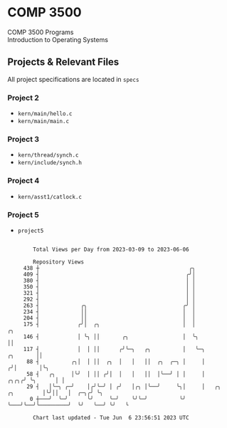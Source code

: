 # COMP 3500
COMP 3500 Programs  
Introduction to Operating Systems  
## Projects & Relevant Files
All project specifications are located in `specs`
### Project 2
- `kern/main/hello.c`
- `kern/main/main.c`
### Project 3
- `kern/thread/synch.c`
- `kern/include/synch.h`
### Project 4
- `kern/asst1/catlock.c`
### Project 5
- `project5`

```

        Total Views per Day from 2023-03-09 to 2023-06-06

        Repository Views
     438 ┼                                               ╭╮
     409 ┤                                              ╭╯│
     380 ┤                                              │ │
     350 ┤                                              │ │
     321 ┤                                              │ │
     292 ┤                                              │ │
     263 ┤             ╭╮                              ╭╯ │
     234 ┤             ││                              │  │
     204 ┤             ││                              │  │
     175 ┤            ╭╯│  ╭╮                          │  │                                    ╭╮
     146 ┤            │ ╰╮ ││       ╭╮                 │  ╰╮                                   ││
     117 ┤            │  │ ││      ╭╯╰─╮   ╭╮          │   ╰─╮                        ╭╮       ││
      88 ┤          ╭╮│  │ ││  ╭╮  │   │   ││  ╭╮  ╭─╮ │     │                       ╭╯│       │╰╮
      58 ┤   ╭╮     │╰╯  │ ││ ╭╯│  │   │   ││  │╰──╯ │ │     │                  ╭╮╭╮╭╯ ╰╮      │ │
      29 ┤   │╰─╮ ╭─╯    │╭╯╰─╯ │ ╭╯   │╭╮ │╰──╯     ╰╮│     │   ╭╮  ╭╮         │╰╯││   │  ╭─╮╭╯ ╰╮
       0 ┼───╯  ╰─╯      ╰╯     ╰─╯    ╰╯╰─╯          ╰╯     ╰───╯╰──╯╰─────────╯  ╰╯   ╰──╯ ╰╯   ╰

        Chart last updated - Tue Jun  6 23:56:51 2023 UTC
        
```
